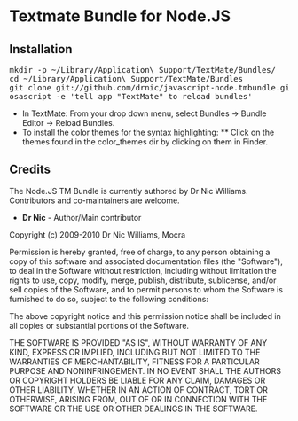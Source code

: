 # Textmate Bundle for Node.JS


## Installation

<pre>
mkdir -p ~/Library/Application\ Support/TextMate/Bundles/
cd ~/Library/Application\ Support/TextMate/Bundles
git clone git://github.com/drnic/javascript-node.tmbundle.git "JavaScript Node.tmbundle"
osascript -e 'tell app "TextMate" to reload bundles'
</pre>

* In TextMate: From your drop down menu, select Bundles -> Bundle Editor -> Reload Bundles.
* To install the color themes for the syntax highlighting:
** Click on the themes found in the color_themes dir by clicking on them in Finder.


## Credits

The Node.JS TM Bundle is currently authored by Dr Nic Williams. Contributors and co-maintainers are welcome.

* **Dr Nic** - Author/Main contributor

Copyright (c) 2009-2010 Dr Nic Williams, Mocra

Permission is hereby granted, free of charge, to any person obtaining a copy
of this software and associated documentation files (the "Software"), to deal
in the Software without restriction, including without limitation the rights
to use, copy, modify, merge, publish, distribute, sublicense, and/or sell
copies of the Software, and to permit persons to whom the Software is
furnished to do so, subject to the following conditions:

The above copyright notice and this permission notice shall be included in
all copies or substantial portions of the Software.

THE SOFTWARE IS PROVIDED "AS IS", WITHOUT WARRANTY OF ANY KIND, EXPRESS OR
IMPLIED, INCLUDING BUT NOT LIMITED TO THE WARRANTIES OF MERCHANTABILITY,
FITNESS FOR A PARTICULAR PURPOSE AND NONINFRINGEMENT. IN NO EVENT SHALL THE
AUTHORS OR COPYRIGHT HOLDERS BE LIABLE FOR ANY CLAIM, DAMAGES OR OTHER
LIABILITY, WHETHER IN AN ACTION OF CONTRACT, TORT OR OTHERWISE, ARISING FROM,
OUT OF OR IN CONNECTION WITH THE SOFTWARE OR THE USE OR OTHER DEALINGS IN
THE SOFTWARE.
